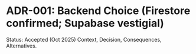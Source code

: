 # ADR-001: Backend Choice (Firestore confirmed; Supabase vestigial)
Status: Accepted (Oct 2025)
Context, Decision, Consequences, Alternatives.

